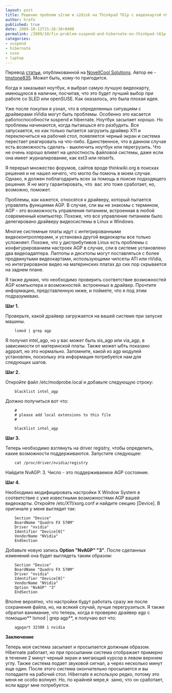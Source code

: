 ```yaml
---
layout: post
title: Решение проблем s2ram и s2disk на Thinkpad T61p с видеокартой nVidia FX570
author: hrafn
published: true
date: 2009-10-12T15:26:38+0400
permalink: /2009/10/fix-problem-suspend-and-hibernate-on-thinkpad-t61p-with-nvidia-fx570-video
categories:
- suspend
- hibernate
- suse
- laptop
---
```


Перевод [статьи](http://www.novell.com/communities/node/9085/fix-sleep-and-hibernate-thinkpad-t61p-nvidia-fx570-video-card), опубликованной на [NovellCool Solutions](http://www.novell.com/communities/coolsolutions). Автор ее -
[tmstone835](http://www.novell.com/communities/user/4328). Может быть, кому-то
пригодится.

Когда я заказывал ноутбук, я выбрал самую лучшую видеокарту, имеющуюся в
наличии, посчитав, что это будет лучший выбор при работе со SLED или openSUSE.
Как оказалось, это была плохая идея.

<!--more-->

Уже после покупки я узнал, что в определенных ситуациям с драйверами nVidia
могут быть проблемы. Особенно это касается работоспособности suspend и
hibernate. Ноутбук засыпает хорошо. Но проблемы начинаются, когда пытаешься
его разбудить. Все запускается, но как только пытается загрузить драйвер X11 и
переключиться на рабочий стол, появляется черный экран и система перестает
реагировать на что-либо. Единственное, что в данном случае есть возможность
сделать - выключить ноутбук или перегрузить. Что не очень хорошо влияет на
целостность файловой системы, даже если она имеет журналирование, как ext3 или
reiserfs.

Я перерыл множество форумов, сайтов вроде thinkwiki.org в поисках решения и не
нашел ничего, что могло бы помочь в моем случае. Однако, я должен
поблагодарить всех за помощь в поиске подходящего решения. Я не могу
гарантировать, что  вас это тоже сработает, но, возможно, поможет.

Проблемы, как кажется, относятся к драйверу, который пытается управлять
функциями AGP. В случае, сли вы не знакомы с термином, AGP - это возможность
управления питанием, встроенная в любой современный компьютер. Похоже, что все
управление питанием было делегировано драйверу видеосистемы в Linux и Windows.

Многие системные платы идут с интегрированными видеоконтроллерами, и установка
другой видеокарты все только усложняет. Похоже, что у дистрибутивов Linux есть
проблемы с конфигурированием настроек AGP в случае, сли в системе установлено
два видеоадаптера. Лаптопы и десктопы могут поставляться с более продвинутыми
видеокартами, использующими чипсеты ATI или nVidia, но интегрированое видео на
материнских платах до сих пор скрывается на заднем плане.

Я также думаю, что необходимо проверить соответствие возможностей AGP
компьютера и возможностей. встроенных в драйвер. Прочтите информацию,
представленную ниже, и поймете, что я под этим подразумеваю.

**Шаг 1.**

Проверьте, какой драйвер загружается на вашей системе при запуске машины.

		lsmod | grep agp

Я получил intel_agp, но у вас может быть sis_agp или via_agp, в зависимости от
материнской платы. Также может ыбть показано agppart, но это нормально.
Запомните, какой из agp модулей установлен, поскольку эта информация
потребуется нам для следующих шагов.

**Шаг 2.**

Откройте файл /etc/modprobe.local и добавьте следующую строку:

		blacklist intel_agp

Должно получиться вот что:

		#
		# please add local extensions to this file
		#

		blacklist intel_agp

**Шаг 3.**

Теперь необходимо взглянуть на driver registry, чтобы определить, какие
возможности поддерживаются. Запустите следующее:

		cat /proc/driver/nvidia/registry

Найдите NvAGP: 3. Число - это поддерживаемое AGP состояние.

**Шаг 4.**

Необходимо модифицировать настройки X Window System в соответствие с уже
известными возможностями AGP вашей видеокарты. Откройте /etc/X11/xorg.conf и
найдите секцию [Device]. В оригинале у меня выглядит так:

		Section "Device"
		BoardName "Quadro FX 570M"
		Driver "nvidia"
		Identifier "Device[0]"
		VendorName "NVidia"
		EndSection

Добавьте новую запись **Option "NvAGP" "3"**. После сделанных изменений она
будет выглядеть таким образом:

		Section "Device"
		BoardName "Quadro FX 570M"
		Driver "nvidia"
		Identifier "Device[0]"
		VendorName "NVidia"
		Option "NvAGP" "3"
		EndSection

Вполне вероятно, что настройки будут работать сразу же после сохранения файла,
но, на всякий случай, лучше перегрузиться. Я также обратил ванимание, что
теперь, когда я проверяю драйвер agp с помощью** lsmod | grep agp**, я получаю
вот что:

		agpgart 32308 1 nvidia

**Заключение**

Теперь моя система засыпает и просыпается должным образом. Hibernate работает,
но при просыпании система отображает примерно в течение 2 минут черный экран и
мигающий курсор в левом верхнем углу. Также система подает звуковой сигнал, а
через несколько минут еще один. После этого система окончательно просыпается и
вы попадаете на рабочий стол. Hibernate я использую редко, потому это меня не
особо волнует. Но, по крайней мере,я  заню, что он сработает, если вдруг мне
потребуется.

